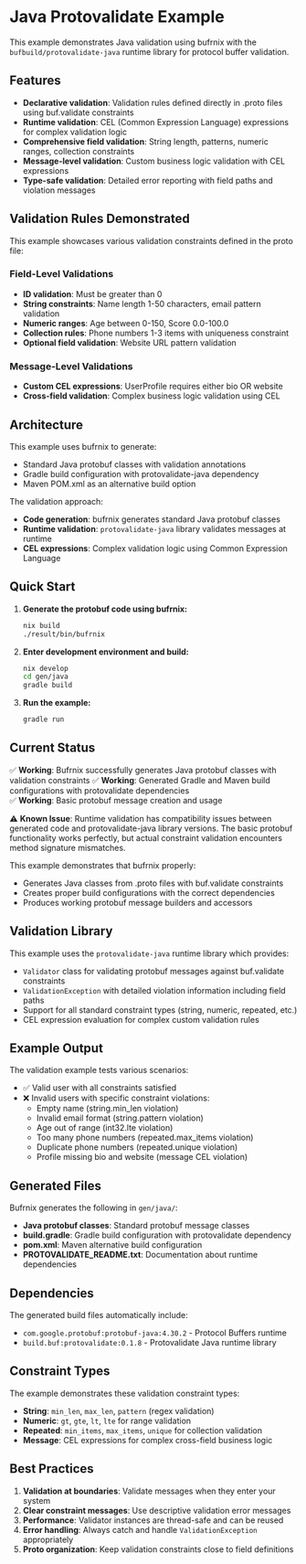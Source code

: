 # Java Protovalidate Example

This example demonstrates Java validation using bufrnix with the `bufbuild/protovalidate-java` runtime library for protocol buffer validation.

## Features

- **Declarative validation**: Validation rules defined directly in .proto files using buf.validate constraints
- **Runtime validation**: CEL (Common Expression Language) expressions for complex validation logic
- **Comprehensive field validation**: String length, patterns, numeric ranges, collection constraints
- **Message-level validation**: Custom business logic validation with CEL expressions
- **Type-safe validation**: Detailed error reporting with field paths and violation messages

## Validation Rules Demonstrated

This example showcases various validation constraints defined in the proto file:

### Field-Level Validations
- **ID validation**: Must be greater than 0
- **String constraints**: Name length 1-50 characters, email pattern validation
- **Numeric ranges**: Age between 0-150, Score 0.0-100.0  
- **Collection rules**: Phone numbers 1-3 items with uniqueness constraint
- **Optional field validation**: Website URL pattern validation

### Message-Level Validations
- **Custom CEL expressions**: UserProfile requires either bio OR website
- **Cross-field validation**: Complex business logic validation using CEL

## Architecture

This example uses bufrnix to generate:
- Standard Java protobuf classes with validation annotations
- Gradle build configuration with protovalidate-java dependency
- Maven POM.xml as an alternative build option

The validation approach:
- **Code generation**: bufrnix generates standard Java protobuf classes
- **Runtime validation**: `protovalidate-java` library validates messages at runtime
- **CEL expressions**: Complex validation logic using Common Expression Language

## Quick Start

1. **Generate the protobuf code using bufrnix:**
   ```bash
   nix build
   ./result/bin/bufrnix
   ```

2. **Enter development environment and build:**
   ```bash
   nix develop
   cd gen/java
   gradle build
   ```

3. **Run the example:**
   ```bash
   gradle run
   ```

## Current Status

✅ **Working**: Bufrnix successfully generates Java protobuf classes with validation constraints
✅ **Working**: Generated Gradle and Maven build configurations with protovalidate dependencies  
✅ **Working**: Basic protobuf message creation and usage

⚠️ **Known Issue**: Runtime validation has compatibility issues between generated code and protovalidate-java library versions. The basic protobuf functionality works perfectly, but actual constraint validation encounters method signature mismatches.

This example demonstrates that bufrnix properly:
- Generates Java classes from .proto files with buf.validate constraints
- Creates proper build configurations with the correct dependencies
- Produces working protobuf message builders and accessors

## Validation Library

This example uses the `protovalidate-java` runtime library which provides:
- `Validator` class for validating protobuf messages against buf.validate constraints
- `ValidationException` with detailed violation information including field paths
- Support for all standard constraint types (string, numeric, repeated, etc.)
- CEL expression evaluation for complex custom validation rules

## Example Output

The validation example tests various scenarios:
- ✅ Valid user with all constraints satisfied
- ❌ Invalid users with specific constraint violations:
  - Empty name (string.min_len violation)
  - Invalid email format (string.pattern violation) 
  - Age out of range (int32.lte violation)
  - Too many phone numbers (repeated.max_items violation)
  - Duplicate phone numbers (repeated.unique violation)
  - Profile missing bio and website (message CEL violation)

## Generated Files

Bufrnix generates the following in `gen/java/`:
- **Java protobuf classes**: Standard protobuf message classes
- **build.gradle**: Gradle build configuration with protovalidate dependency
- **pom.xml**: Maven alternative build configuration
- **PROTOVALIDATE_README.txt**: Documentation about runtime dependencies

## Dependencies

The generated build files automatically include:
- `com.google.protobuf:protobuf-java:4.30.2` - Protocol Buffers runtime
- `build.buf:protovalidate:0.1.8` - Protovalidate Java runtime library

## Constraint Types

The example demonstrates these validation constraint types:
- **String**: `min_len`, `max_len`, `pattern` (regex validation)
- **Numeric**: `gt`, `gte`, `lt`, `lte` for range validation
- **Repeated**: `min_items`, `max_items`, `unique` for collection validation
- **Message**: CEL expressions for complex cross-field business logic

## Best Practices

1. **Validation at boundaries**: Validate messages when they enter your system
2. **Clear constraint messages**: Use descriptive validation error messages
3. **Performance**: Validator instances are thread-safe and can be reused
4. **Error handling**: Always catch and handle `ValidationException` appropriately
5. **Proto organization**: Keep validation constraints close to field definitions